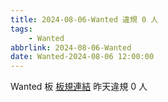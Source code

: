 ```yaml
---
title: 2024-08-06-Wanted 違規 0 人
tags:
    - Wanted
abbrlink: 2024-08-06-Wanted
date: Wanted-2024-08-06 12:00:00
---
```

Wanted 板 [板規連結](https://www.ptt.cc/bbs/Wanted/M.1608829773.A.D3B.html)
昨天違規 0 人
